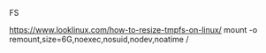 FS

https://www.looklinux.com/how-to-resize-tmpfs-on-linux/
mount -o remount,size=6G,noexec,nosuid,nodev,noatime /

